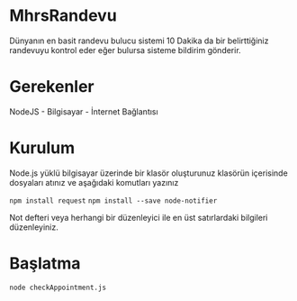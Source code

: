 # MhrsRandevu
Dünyanın en basit randevu bulucu sistemi
10 Dakika da bir belirttiğiniz randevuyu kontrol eder eğer bulursa sisteme bildirim gönderir.

# Gerekenler
NodeJS - Bilgisayar - İnternet Bağlantısı

# Kurulum
Node.js yüklü bilgisayar üzerinde bir klasör oluşturunuz klasörün içerisinde dosyaları atınız ve aşağıdaki komutları yazınız

`npm install request`
`npm install --save node-notifier`

Not defteri veya herhangi bir düzenleyici ile en üst satırlardaki bilgileri düzenleyiniz.

# Başlatma
`node checkAppointment.js` 
